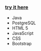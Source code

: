 ### [try it here](https://cs468-s17-kenyon-math.herokuapp.com)
* Java
* PostgreSQL
* HTML 5
* JavaScript
* CSS
* Bootstrap